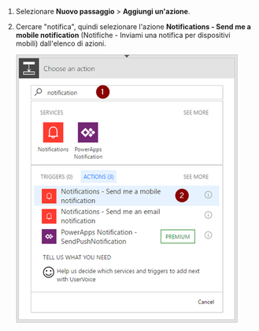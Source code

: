 1. Selezionare **Nuovo passaggio** > **Aggiungi un'azione**.
2. Cercare "notifica", quindi selezionare l'azione **Notifications - Send me a mobile notification** (Notifiche - Inviami una notifica per dispositivi mobili) dall'elenco di azioni.
   
    ![Notifica](./media/email-triggers/email-triggers-sender-3.png)

